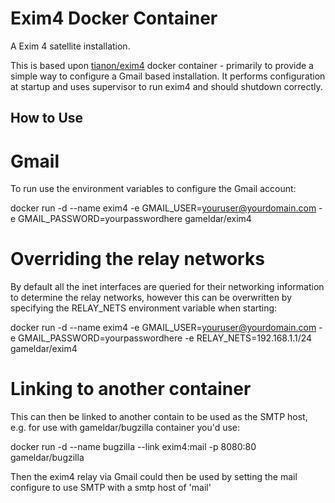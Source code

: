 Exim4 Docker Container
======================

A Exim 4 satellite installation.

This is based upon [tianon/exim4](https://github.com/tianon/dockerfiles/tree/master/exim4) docker container - primarily to provide a simple way to configure a Gmail based installation. It performs configuration at startup and uses supervisor to run exim4 and should shutdown correctly.

## How to Use

# Gmail

To run use the environment variables to configure the Gmail account:

  docker run -d --name exim4 -e GMAIL_USER=youruser@yourdomain.com -e GMAIL_PASSWORD=yourpasswordhere gameldar/exim4


# Overriding the relay networks

By default all the inet interfaces are queried for their networking information to determine the relay networks, however this can be overwritten
by specifying the RELAY_NETS environment variable when starting:

  docker run -d --name exim4 -e GMAIL_USER=youruser@yourdomain.com -e GMAIL_PASSWORD=yourpasswordhere -e RELAY_NETS=192.168.1.1/24 gameldar/exim4


# Linking to another container

This can then be linked to another contain to be used as the SMTP host, e.g. for use with gameldar/bugzilla container you'd use:

  docker run -d --name bugzilla --link exim4:mail -p 8080:80 gameldar/bugzilla

Then the exim4 relay via Gmail could then be used by setting the mail configure to use SMTP with a smtp host of 'mail'
